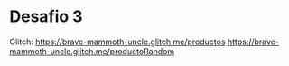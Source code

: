 # Desafio 3
Glitch:
https://brave-mammoth-uncle.glitch.me/productos
https://brave-mammoth-uncle.glitch.me/productoRandom
